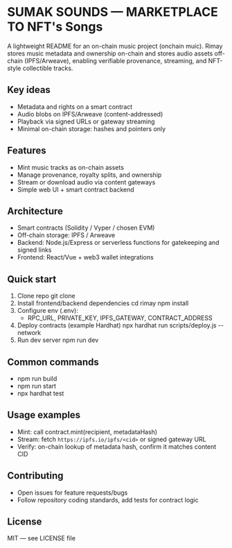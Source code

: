 # SUMAK SOUNDS — MARKETPLACE TO NFT's Songs

A lightweight README for an on-chain music project (onchain muic). Rimay stores music metadata and ownership on-chain and stores audio assets off-chain (IPFS/Arweave), enabling verifiable provenance, streaming, and NFT-style collectible tracks.

## Key ideas
- Metadata and rights on a smart contract
- Audio blobs on IPFS/Arweave (content-addressed)
- Playback via signed URLs or gateway streaming
- Minimal on-chain storage: hashes and pointers only

## Features
- Mint music tracks as on-chain assets
- Manage provenance, royalty splits, and ownership
- Stream or download audio via content gateways
- Simple web UI + smart contract backend

## Architecture
- Smart contracts (Solidity / Vyper / chosen EVM)
- Off-chain storage: IPFS / Arweave
- Backend: Node.js/Express or serverless functions for gatekeeping and signed links
- Frontend: React/Vue + web3 wallet integrations

## Quick start
1. Clone repo
    git clone <repo-url>
2. Install frontend/backend dependencies
    cd rimay
    npm install
3. Configure env (.env):
    - RPC_URL, PRIVATE_KEY, IPFS_GATEWAY, CONTRACT_ADDRESS
4. Deploy contracts (example Hardhat)
    npx hardhat run scripts/deploy.js --network <network>
5. Run dev server
    npm run dev

## Common commands
- npm run build
- npm run start
- npx hardhat test

## Usage examples
- Mint: call contract.mint(recipient, metadataHash)
- Stream: fetch `https://ipfs.io/ipfs/<cid>` or signed gateway URL
- Verify: on-chain lookup of metadata hash, confirm it matches content CID

## Contributing
- Open issues for feature requests/bugs
- Follow repository coding standards, add tests for contract logic

## License
MIT — see LICENSE file
